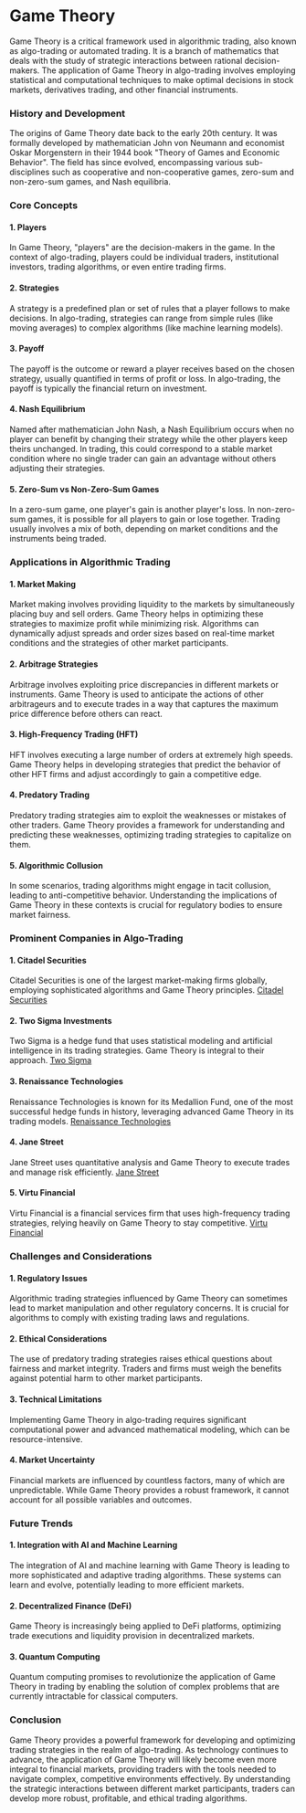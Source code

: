 # Game Theory

Game Theory is a critical framework used in algorithmic trading, also known as algo-trading or automated trading. It is a branch of mathematics that deals with the study of strategic interactions between rational decision-makers. The application of Game Theory in algo-trading involves employing statistical and computational techniques to make optimal decisions in stock markets, derivatives trading, and other financial instruments.

### History and Development

The origins of Game Theory date back to the early 20th century. It was formally developed by mathematician John von Neumann and economist Oskar Morgenstern in their 1944 book "Theory of Games and Economic Behavior". The field has since evolved, encompassing various sub-disciplines such as cooperative and non-cooperative games, zero-sum and non-zero-sum games, and Nash equilibria.

### Core Concepts

#### 1. **Players**
In Game Theory, "players" are the decision-makers in the game. In the context of algo-trading, players could be individual traders, institutional investors, trading algorithms, or even entire trading firms.

#### 2. **Strategies**
A strategy is a predefined plan or set of rules that a player follows to make decisions. In algo-trading, strategies can range from simple rules (like moving averages) to complex algorithms (like machine learning models).

#### 3. **Payoff**
The payoff is the outcome or reward a player receives based on the chosen strategy, usually quantified in terms of profit or loss. In algo-trading, the payoff is typically the financial return on investment.

#### 4. **Nash Equilibrium**
Named after mathematician John Nash, a Nash Equilibrium occurs when no player can benefit by changing their strategy while the other players keep theirs unchanged. In trading, this could correspond to a stable market condition where no single trader can gain an advantage without others adjusting their strategies.

#### 5. **Zero-Sum vs Non-Zero-Sum Games**
In a zero-sum game, one player's gain is another player's loss. In non-zero-sum games, it is possible for all players to gain or lose together. Trading usually involves a mix of both, depending on market conditions and the instruments being traded.

### Applications in Algorithmic Trading

#### 1. **Market Making**
Market making involves providing liquidity to the markets by simultaneously placing buy and sell orders. Game Theory helps in optimizing these strategies to maximize profit while minimizing risk. Algorithms can dynamically adjust spreads and order sizes based on real-time market conditions and the strategies of other market participants.

#### 2. **Arbitrage Strategies**
Arbitrage involves exploiting price discrepancies in different markets or instruments. Game Theory is used to anticipate the actions of other arbitrageurs and to execute trades in a way that captures the maximum price difference before others can react.

#### 3. **High-Frequency Trading (HFT)**
HFT involves executing a large number of orders at extremely high speeds. Game Theory helps in developing strategies that predict the behavior of other HFT firms and adjust accordingly to gain a competitive edge.

#### 4. **Predatory Trading**
Predatory trading strategies aim to exploit the weaknesses or mistakes of other traders. Game Theory provides a framework for understanding and predicting these weaknesses, optimizing trading strategies to capitalize on them.

#### 5. **Algorithmic Collusion**
In some scenarios, trading algorithms might engage in tacit collusion, leading to anti-competitive behavior. Understanding the implications of Game Theory in these contexts is crucial for regulatory bodies to ensure market fairness.

### Prominent Companies in Algo-Trading

#### 1. **Citadel Securities**
Citadel Securities is one of the largest market-making firms globally, employing sophisticated algorithms and Game Theory principles. [Citadel Securities](https://www.citadelsecurities.com)

#### 2. **Two Sigma Investments**
Two Sigma is a hedge fund that uses statistical modeling and artificial intelligence in its trading strategies. Game Theory is integral to their approach. [Two Sigma](https://www.twosigma.com)

#### 3. **Renaissance Technologies**
Renaissance Technologies is known for its Medallion Fund, one of the most successful hedge funds in history, leveraging advanced Game Theory in its trading models. [Renaissance Technologies](https://www.rentech.com)

#### 4. **Jane Street**
Jane Street uses quantitative analysis and Game Theory to execute trades and manage risk efficiently. [Jane Street](https://www.janestreet.com)

#### 5. **Virtu Financial**
Virtu Financial is a financial services firm that uses high-frequency trading strategies, relying heavily on Game Theory to stay competitive. [Virtu Financial](https://www.virtu.com)

### Challenges and Considerations

#### 1. **Regulatory Issues**
Algorithmic trading strategies influenced by Game Theory can sometimes lead to market manipulation and other regulatory concerns. It is crucial for algorithms to comply with existing trading laws and regulations.

#### 2. **Ethical Considerations**
The use of predatory trading strategies raises ethical questions about fairness and market integrity. Traders and firms must weigh the benefits against potential harm to other market participants.

#### 3. **Technical Limitations**
Implementing Game Theory in algo-trading requires significant computational power and advanced mathematical modeling, which can be resource-intensive.

#### 4. **Market Uncertainty**
Financial markets are influenced by countless factors, many of which are unpredictable. While Game Theory provides a robust framework, it cannot account for all possible variables and outcomes.

### Future Trends

#### 1. **Integration with AI and Machine Learning**
The integration of AI and machine learning with Game Theory is leading to more sophisticated and adaptive trading algorithms. These systems can learn and evolve, potentially leading to more efficient markets.

#### 2. **Decentralized Finance (DeFi)**
Game Theory is increasingly being applied to DeFi platforms, optimizing trade executions and liquidity provision in decentralized markets.

#### 3. **Quantum Computing**
Quantum computing promises to revolutionize the application of Game Theory in trading by enabling the solution of complex problems that are currently intractable for classical computers.

### Conclusion

Game Theory provides a powerful framework for developing and optimizing trading strategies in the realm of algo-trading. As technology continues to advance, the application of Game Theory will likely become even more integral to financial markets, providing traders with the tools needed to navigate complex, competitive environments effectively. By understanding the strategic interactions between different market participants, traders can develop more robust, profitable, and ethical trading algorithms.